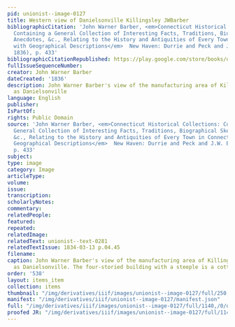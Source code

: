 ```yaml
---
pid: unionist--image-0127
title: Western view of Danielsonville Killingsley JWBarber
bibliographicCitation: 'John Warner Barber, <em>Connecticut Historical Collections:
  Containing a General Collection of Interesting Facts, Traditions, Biographical Sketches,
  Anecdotes, &c., Relating to the History and Antiquities of Every Town in Connecticut,
  with Geographical Descriptions</em>  New Haven: Durrie and Peck and J.W. Barber,
  1836), p. 433'
bibliographicCitationRepublished: https://play.google.com/store/books/details?id=zQwWAAAAYAAJ
fullIssueSequenceNumber: 
creator: John Warner Barber
dateCreated: '1836'
description: John Warner Barber's view of the manufacturing area of Killingsley, known
  as Danielsonville
language: English
publisher: 
IsPartOf: 
rights: Public Domain
source: 'John Warner Barber, <em>Connecticut Historical Collections: Containing a
  General Collection of Interesting Facts, Traditions, Biographical Sketches, Anecdotes,
  &c., Relating to the History and Antiquities of Every Town in Connecticut, with
  Geographical Descriptions</em>  New Haven: Durrie and Peck and J.W. Barber, 1836),
  p. 433'
subject: 
type: image
category: Image
articleType: 
volume: 
issue: 
transcription: 
scholarlyNotes: 
commentary: 
relatedPeople: 
featured: 
repeated: 
relatedImage: 
relatedText: unionist--text-0281
relatedTextIssue: 1834-03-13 p.04.45
filename: 
caption: John Warner Barber's view of the manufacturing area of Killingsley, known
  as Danielsonville. The four-storied building with a steeple is a cotton factory
order: '538'
layout: items_item
collection: items
thumbnail: "/img/derivatives/iiif/images/unionist--image-0127/full/250,/0/default.jpg"
manifest: "/img/derivatives/iiif/unionist--image-0127/manifest.json"
full: "/img/derivatives/iiif/images/unionist--image-0127/full/1140,/0/default.jpg"
proofed JR: "/img/derivatives/iiif/images/unionist--image-0127/full/1140,/0/default.jpg"
---
```

